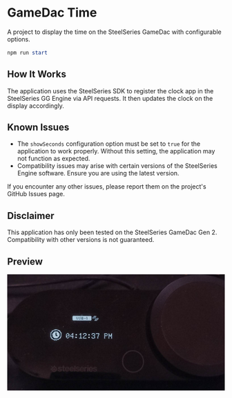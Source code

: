# GameDac Time

A project to display the time on the SteelSeries GameDac with configurable options.

```powershell
npm run start
```

## How It Works

The application uses the SteelSeries SDK to register the clock app in the SteelSeries GG Engine via API requests. It then updates the clock on the display accordingly.

## Known Issues

- The `showSeconds` configuration option must be set to `true` for the application to work properly. Without this setting, the application may not function as expected.
- Compatibility issues may arise with certain versions of the SteelSeries Engine software. Ensure you are using the latest version.

If you encounter any other issues, please report them on the project's GitHub Issues page.

## Disclaimer

This application has only been tested on the SteelSeries GameDac Gen 2. Compatibility with other versions is not guaranteed.

## Preview

![Preview of GameDac Time](preview.jpg)